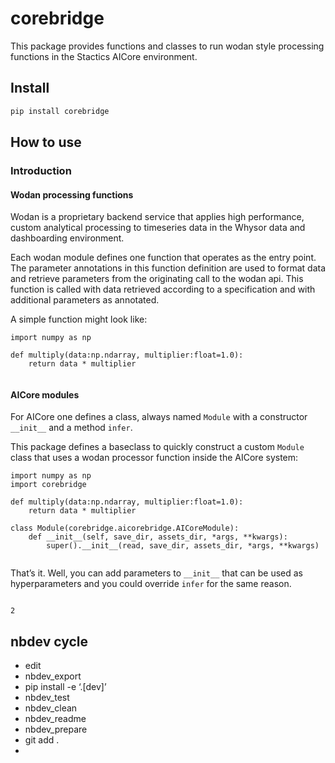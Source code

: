 # corebridge


<!-- WARNING: THIS FILE WAS AUTOGENERATED! DO NOT EDIT! -->

This package provides functions and classes to run wodan style
processing functions in the Stactics AICore environment.

## Install

``` sh
pip install corebridge
```

## How to use

### Introduction

#### Wodan processing functions

Wodan is a proprietary backend service that applies high performance,
custom analytical processing to timeseries data in the Whysor data and
dashboarding environment.

Each wodan module defines one function that operates as the entry point.
The parameter annotations in this function definition are used to format
data and retrieve parameters from the originating call to the wodan api.
This function is called with data retrieved according to a specification
and with additional parameters as annotated.

A simple function might look like:

``` {python}
import numpy as np

def multiply(data:np.ndarray, multiplier:float=1.0):
    return data * multiplier
    
```

#### AICore modules

For AICore one defines a class, always named `Module` with a constructor
`__init__` and a method `infer`.

This package defines a baseclass to quickly construct a custom `Module`
class that uses a wodan processor function inside the AICore system:

``` {python}
import numpy as np
import corebridge

def multiply(data:np.ndarray, multiplier:float=1.0):
    return data * multiplier

class Module(corebridge.aicorebridge.AICoreModule):
    def __init__(self, save_dir, assets_dir, *args, **kwargs):
        super().__init__(read, save_dir, assets_dir, *args, **kwargs)
    
```

That’s it. Well, you can add parameters to `__init__` that can be used
as hyperparameters and you could override `infer` for the same reason.

``` python
```

    2

## nbdev cycle

- edit
- nbdev_export
- pip install -e ‘.\[dev\]’
- nbdev_test
- nbdev_clean
- nbdev_readme
- nbdev_prepare
- git add .
- 
